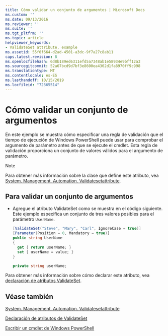 ```yaml
---
title: Cómo validar un conjunto de argumentos | Microsoft Docs
ms.custom: ''
ms.date: 09/13/2016
ms.reviewer: ''
ms.suite: ''
ms.tgt_pltfrm: ''
ms.topic: article
helpviewer_keywords:
- ValidateSet attribute, example
ms.assetid: 55f0f664-d2ad-4501-a3dc-9f7a27c8ab11
caps.latest.revision: 8
ms.openlocfilehash: 6d8b189ed6311efd5a7348ab1e58934e9bff12a3
ms.sourcegitcommit: 52a67bcd9d7bf3e8600ea4302d1fa8970ff9c998
ms.translationtype: MT
ms.contentlocale: es-ES
ms.lasthandoff: 10/15/2019
ms.locfileid: "72365514"
---
```

# <a name="how-to-validate-an-argument-set"></a>Cómo validar un conjunto de argumentos

En este ejemplo se muestra cómo especificar una regla de validación que el tiempo de ejecución de Windows PowerShell puede usar para comprobar el argumento de parámetro antes de que se ejecute el cmdlet. Esta regla de validación proporciona un conjunto de valores válidos para el argumento de parámetro.

> [!NOTE]
> Para obtener más información sobre la clase que define este atributo, vea [System. Management. Automation. Validatesetattribute](/dotnet/api/System.Management.Automation.ValidateSetAttribute).

## <a name="to-validate-an-argument-set"></a>Para validar un conjunto de argumentos

- Agregue el atributo ValidateSet como se muestra en el código siguiente. Este ejemplo especifica un conjunto de tres valores posibles para el parámetro `UserName`.

    ```csharp
    [ValidateSet("Steve", "Mary", "Carl", IgnoreCase = true)]
    [Parameter(Position = 0, Mandatory = true)]
    public string UserName
    {
      get { return userName; }
      set { userName = value; }
    }

    private string userName;
    ```

Para obtener más información sobre cómo declarar este atributo, vea [declaración de atributos ValidateSet](./validateset-attribute-declaration.md).

## <a name="see-also"></a>Véase también

[System. Management. Automation. Validatesetattribute](/dotnet/api/System.Management.Automation.ValidateSetAttribute)

[Declaración de atributos de ValidateSet](./validateset-attribute-declaration.md)

[Escribir un cmdlet de Windows PowerShell](./writing-a-windows-powershell-cmdlet.md)
